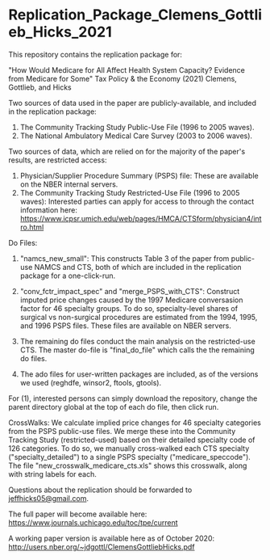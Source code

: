 # Replication_Package_Clemens_Gottlieb_Hicks_2021

This repository contains the replication package for:

"How Would Medicare for All Affect Health System Capacity? Evidence from Medicare for Some" Tax Policy & the Economy (2021) Clemens, Gottlieb, and Hicks

Two sources of data used in the paper are publicly-available, and included in the replication package:

1. The Community Tracking Study Public-Use File (1996 to 2005 waves).
2. The National Ambulatory Medical Care Survey (2003 to 2006 waves).

Two sources of data, which are relied on for the majority of the paper's results, are restricted access:

1. Physician/Supplier Procedure Summary (PSPS) file: These are available on the NBER internal servers.
2. The Community Tracking Study Restricted-Use File (1996 to 2005 waves): Interested parties can apply for access to through the contact information here: https://www.icpsr.umich.edu/web/pages/HMCA/CTSform/physician4/intro.html

Do Files:

1. "namcs_new_small": This constructs Table 3 of the paper from public-use NAMCS and CTS, both of which are included in the replication package for a one-click-run.

2. "conv_fctr_impact_spec" and "merge_PSPS_with_CTS": Construct imputed price changes caused by the 1997 Medicare conversasion factor for 46 specialty groups. To do so, specialty-level shares of surgical vs non-surgical procedures are estimated from the 1994, 1995, and 1996 PSPS files. These files are available on NBER servers.

3. The remaining do files conduct the main analysis on the restricted-use CTS. The master do-file is "final_do_file" which calls the the remaining do files.

4. The ado files for user-written packages are included, as of the versions we used (reghdfe, winsor2, ftools, gtools).

For (1), interested persons can simply download the repository, change the parent directory global at the top of each do file, then click run.

CrossWalks: We calculate implied price changes for 46 specialty categories from the PSPS public-use files. We merge these into the Community Tracking Study (restricted-used) based on their detailed specialty code of 126 categories. To do so, we manually cross-walked each CTS specialty ("specialty_detailed") to a single PSPS specialty ("medicare_speccode"). The file "new_crosswalk_medicare_cts.xls" shows this crosswalk, along with string labels for each.

Questions about the replication should be forwarded to jeffhicks05@gmail.com.

The full paper will become available here: https://www.journals.uchicago.edu/toc/tpe/current

A working paper version is available here as of October 2020: http://users.nber.org/~jdgottl/ClemensGottliebHicks.pdf
